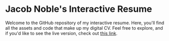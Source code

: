 # Jacob Noble's Interactive Resume

Welcome to the GitHub repository of my interactive resume. Here, you'll find all the assets and code that make up my digital CV.
Feel free to explore, and if you'd like to see the live version, check out [this link](https://[YourGitHubUsername].github.io/resume/).